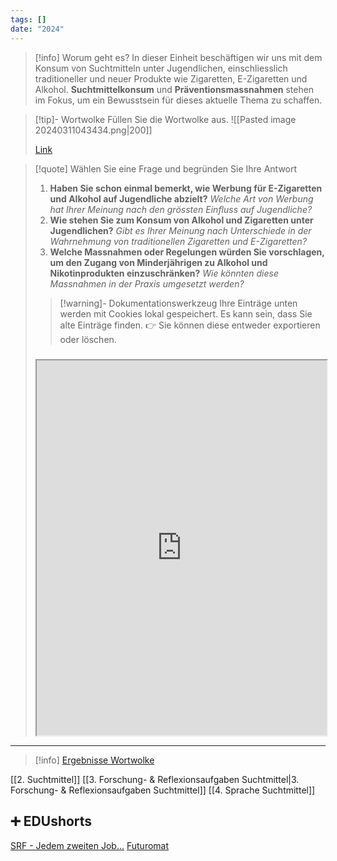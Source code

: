 ```yaml
---
tags: []
date: "2024"
---
```

>[!info] Worum geht es?
>In dieser Einheit beschäftigen wir uns mit dem Konsum von Suchtmitteln unter Jugendlichen, einschliesslich traditioneller und neuer Produkte wie Zigaretten, E-Zigaretten und Alkohol. **Suchtmittelkonsum** und **Präventionsmassnahmen** stehen im Fokus, um ein Bewusstsein für dieses aktuelle Thema zu schaffen.


>[!tip]- Wortwolke
>Füllen Sie die Wortwolke aus.
>![[Pasted image 20240311043434.png|200]]
>
>[Link](https://www.menti.com/al98z3xk8x8y)

>[!quote] Wählen Sie eine Frage und begründen Sie Ihre Antwort
>1. **Haben Sie schon einmal bemerkt, wie Werbung für E-Zigaretten und Alkohol auf Jugendliche abzielt?**
>*Welche Art von Werbung hat Ihrer Meinung nach den grössten Einfluss auf Jugendliche?*
>2. **Wie stehen Sie zum Konsum von Alkohol und Zigaretten unter Jugendlichen?**
>*Gibt es Ihrer Meinung nach Unterschiede in der Wahrnehmung von traditionellen Zigaretten und E-Zigaretten?*
>3. **Welche Massnahmen oder Regelungen würden Sie vorschlagen, um den Zugang von Minderjährigen zu Alkohol und Nikotinprodukten einzuschränken?**
>*Wie könnten diese Massnahmen in der Praxis umgesetzt werden?*
>   
>>[!warning]- Dokumentationswerkzeug 
>Ihre Einträge unten werden mit Cookies lokal gespeichert. Es kann sein, dass Sie alte Einträge finden. 
>👉 Sie können diese entweder exportieren oder löschen.
>#####
><iframe width="100%" height="600" src="https://app.Lumi.education/run/rdWSOq" allowfullscreen allow="geolocation *; autoplay; encrypted-media"></iframe>


---

>[!info] [Ergebnisse Wortwolke](https://www.mentimeter.com/app/presentation/alnmateipojbzjfbe6mmy5ggtij345mt)

[[2. Suchtmittel]]
[[3. Forschung- & Reflexionsaufgaben Suchtmittel|3. Forschung- & Reflexionsaufgaben Suchtmittel]]
[[4. Sprache Suchtmittel]]

## ➕ EDUshorts
[SRF - Jedem zweiten Job...](https://www.srf.ch/news/wirtschaft/in-jedem-zweiten-job-wird-der-mensch-ueberfluessig)
[Futuromat](https://job-futuromat.iab.de/)

